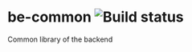 # be-common ![Build status](https://github.com/notabarista/be-common/actions/workflows/be_common.yml/badge.svg?branch=master)
Common library of the backend
